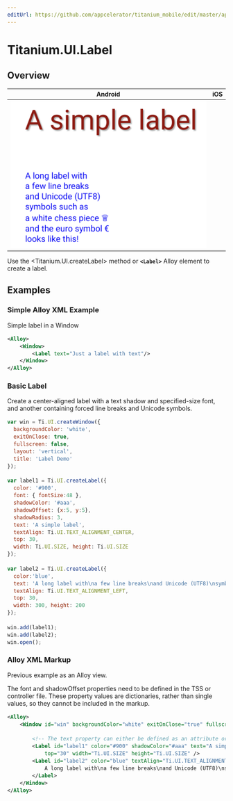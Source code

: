 ```yaml
---
editUrl: https://github.com/appcelerator/titanium_mobile/edit/master/apidoc/Titanium/UI/Label.yml
---
```

# Titanium.UI.Label

<TypeHeader/>

## Overview

| Android | iOS |
| ------- | --- |
| ![Android](./label_android.png) |  |

Use the <Titanium.UI.createLabel> method or **`<Label>`** Alloy element to create a label.

## Examples

### Simple Alloy XML Example

Simple label in a Window

``` xml
<Alloy>
    <Window>
        <Label text="Just a label with text"/>
    </Window>
</Alloy>
```

### Basic Label

Create a center-aligned label with a text shadow and specified-size font, and another
containing forced line breaks and Unicode symbols.

``` js
var win = Ti.UI.createWindow({
  backgroundColor: 'white',
  exitOnClose: true,
  fullscreen: false,
  layout: 'vertical',
  title: 'Label Demo'
});

var label1 = Ti.UI.createLabel({
  color: '#900',
  font: { fontSize:48 },
  shadowColor: '#aaa',
  shadowOffset: {x:5, y:5},
  shadowRadius: 3,
  text: 'A simple label',
  textAlign: Ti.UI.TEXT_ALIGNMENT_CENTER,
  top: 30,
  width: Ti.UI.SIZE, height: Ti.UI.SIZE
});

var label2 = Ti.UI.createLabel({
  color:'blue',
  text: 'A long label with\na few line breaks\nand Unicode (UTF8)\nsymbols such as\na white chess piece \u2655\nand the euro symbol \u20ac\nlooks like this!\n',
  textAlign: Ti.UI.TEXT_ALIGNMENT_LEFT,
  top: 30,
  width: 300, height: 200
});

win.add(label1);
win.add(label2);
win.open();
```

### Alloy XML Markup

Previous example as an Alloy view.

The font and shadowOffset properties need to be defined in the TSS or controller file.
These property values are dictionaries, rather than single values,
so they cannot be included in the markup.

``` xml
<Alloy>
    <Window id="win" backgroundColor="white" exitOnClose="true" fullscreen="false" layout="vertical" title="Label Demo">

        <!-- The text property can either be defined as an attribute or as node text. -->
        <Label id="label1" color="#900" shadowColor="#aaa" text="A simple label" textAlign="Ti.UI.TEXT_ALIGNMENT_CENTER"
            top="30" width="Ti.UI.SIZE" height="Ti.UI.SIZE" />
        <Label id="label2" color="blue" textAlign="Ti.UI.TEXT_ALIGNMENT_LEFT" top="30" width="300" height="200">
            A long label with\na few line breaks\nand Unicode (UTF8)\nsymbols such as\na white chess piece \u2655\nand the euro symbol \u20ac\nlooks like this!\n
        </Label>
    </Window>
</Alloy>
```

<ApiDocs/>

